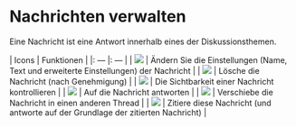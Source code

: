 # Nachrichten verwalten

Eine Nachricht ist eine Antwort innerhalb eines der Diskussionsthemen.

\| Icons \| Funktionen \| \|: — \|: — \| \| ![](../../.gitbook/assets/images82%20%283%29.png) \| Ändern Sie die Einstellungen \(Name, Text und erweiterte Einstellungen\) der Nachricht \| \| ![](../../.gitbook/assets/images83%20%283%29.png) \| Lösche die Nachricht \(nach Genehmigung\) \| \| ![](../../.gitbook/assets/images84%20%283%29.png) \| Die Sichtbarkeit einer Nachricht kontrollieren \| \| ![](../../.gitbook/assets/images85%20%285%29.png) \| Auf die Nachricht antworten \| \| ![](../../.gitbook/assets/images86%20%283%29.png) \| Verschiebe die Nachricht in einen anderen Thread \| \| ![](../../.gitbook/assets/images87%20%285%29.png) \| Zitiere diese Nachricht \(und antworte auf der Grundlage der zitierten Nachricht\) \|

